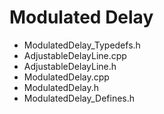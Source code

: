 # Modulated Delay

* ModulatedDelay_Typedefs.h
* AdjustableDelayLine.cpp
* AdjustableDelayLine.h
* ModulatedDelay.cpp
* ModulatedDelay.h
* ModulatedDelay_Defines.h
